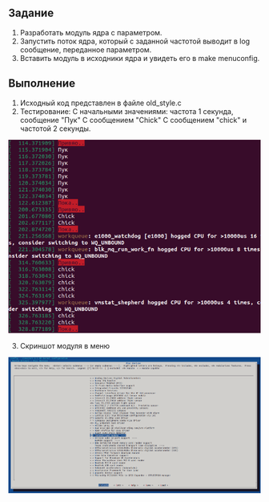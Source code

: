 ## Задание
1. Разработать модуль ядра с параметром.
2. Запустить поток ядра, который с заданной частотой выводит в log сообщение, переданное параметром.
3. Вставить модуль в исходники ядра и увидеть его в make menuconfig.

## Выполнение
1. Исходный код представлен в файле old_style.c
2. Тестирование:
С начальными значениями: частота 1 секунда, сообщение "Пук"
С сообщением "Chick"
С сообщением "chick" и частотой 2 секунды.

![Скриншот тестирования](https://github.com/K1joL/Drivers_Tasks/blob/main/pz2/%D0%98%D0%B7%D0%BC%D0%B5%D0%BD%D0%B5%D0%BD%D0%B8%D0%B5%20%D0%BF%D0%B0%D1%80%D0%B0%D0%BC%D0%B5%D1%82%D1%80%D0%BE%D0%B2.png)

3. Скриншот модуля в меню

![Скриншот модуля в меню](https://github.com/K1joL/Drivers_Tasks/blob/main/pz2/%D0%9C%D0%BE%D0%B4%D1%83%D0%BB%D1%8C%20%D0%B2%20%D0%BC%D0%B5%D0%BD%D1%8E.png)

